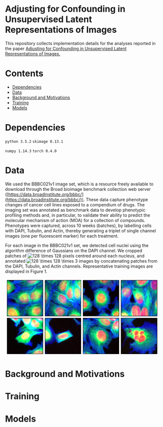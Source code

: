 # Adjusting for Confounding in Unsupervised Latent Representations of Images

This repository collects implementation details for the analyses reported in the paper [Adjusting for Confounding in Unsupervised Latent Representations of Images.](url)

# Contents

- [Dependencies](#dependencies)
- [Data](#data)
- [Background and Motivations](#background-and-motivations)
- [Training](#training)
- [Models](#models)

# Dependencies

`python 3.5.2`
`skimage 0.13.1`

`numpy 1.14.3`
`torch 0.4.0`

# Data 

We used the BBBC021v1 image set, which is a resource freely available to download through the Broad bioimage benchmark collection web server ([https://data.broadinstitute.org/bbbc/](https://data.broadinstitute.org/bbbc/)). These data capture phenotype changes of cancer cell lines exposed to a compendium of drugs. The imaging set was annotated as benchmark data to develop phenotypic profiling methods and, in particular, to validate their ability to predict the molecular mechanism of action (MOA) for a collection of compounds. Phenotypes were captured, across 10 weeks (batches), by labelling cells with DAPI, Tubulin, and Actin, thereby generating a triplet of single channel images (one per fluorescent marker) for each treatment.

For each image in the BBBC021v1 set, we detected cell nuclei using the algorithm difference of Gaussians on the DAPI channel. We cropped patches of <img src="https://latex.codecogs.com/svg.latex?\inline&space;128&space;\times&space;128" title="128 \times 128" /> pixels centred around each nucleus, and annotated <img src="https://latex.codecogs.com/svg.latex?\inline&space;128&space;\times&space;128&space;\times&space;3" title="128 \times 128 \times 3" /> images by concatenating patches from the DAPI, Tubulin, and Actin channels. Representative training images are displayed in Figure 1.

<center>
  
![F](examples.png)

</center>

# Background and Motivations

# Training

# Models
